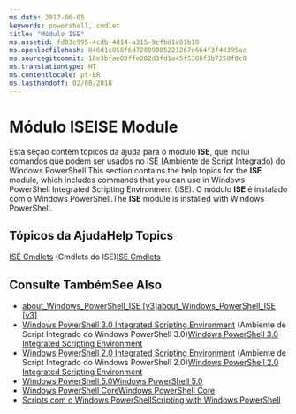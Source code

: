 ```yaml
---
ms.date: 2017-06-05
keywords: powershell, cmdlet
title: "Módulo ISE"
ms.assetid: fd03c995-4cdb-4d14-a315-9cfbd1e81b10
ms.openlocfilehash: 846d1c858f6d72009985221267e664f3f40395ac
ms.sourcegitcommit: 18e3bfae83ffe282d3fd1a45f5386f3b7250f0c0
ms.translationtype: HT
ms.contentlocale: pt-BR
ms.lasthandoff: 02/08/2018
---
```

# <a name="ise-module"></a><span data-ttu-id="a036b-103">Módulo ISE</span><span class="sxs-lookup"><span data-stu-id="a036b-103">ISE Module</span></span>
<span data-ttu-id="a036b-104">Esta seção contém tópicos da ajuda para o módulo **ISE**, que inclui comandos que podem ser usados no ISE (Ambiente de Script Integrado) do Windows PowerShell.</span><span class="sxs-lookup"><span data-stu-id="a036b-104">This section contains the help topics for the **ISE** module, which includes commands that you can use in Windows PowerShell Integrated Scripting Environment (ISE).</span></span> <span data-ttu-id="a036b-105">O módulo **ISE** é instalado com o Windows PowerShell.</span><span class="sxs-lookup"><span data-stu-id="a036b-105">The **ISE** module is installed with Windows PowerShell.</span></span>

## <a name="help-topics"></a><span data-ttu-id="a036b-106">Tópicos da Ajuda</span><span class="sxs-lookup"><span data-stu-id="a036b-106">Help Topics</span></span>
<span data-ttu-id="a036b-107">[ISE Cmdlets](http://go.microsoft.com/fwlink/?LinkID=254686) (Cmdlets do ISE)</span><span class="sxs-lookup"><span data-stu-id="a036b-107">[ISE Cmdlets](http://go.microsoft.com/fwlink/?LinkID=254686)</span></span>

## <a name="see-also"></a><span data-ttu-id="a036b-108">Consulte Também</span><span class="sxs-lookup"><span data-stu-id="a036b-108">See Also</span></span>
- <span data-ttu-id="a036b-109">[about_Windows_PowerShell_ISE [v3]](https://technet.microsoft.com/en-us/library/dfa54d47-60c6-4fff-8197-c747e8d411bb)</span><span class="sxs-lookup"><span data-stu-id="a036b-109">[about_Windows_PowerShell_ISE [v3]](https://technet.microsoft.com/en-us/library/dfa54d47-60c6-4fff-8197-c747e8d411bb)</span></span>
- <span data-ttu-id="a036b-110">[Windows PowerShell 3.0 Integrated Scripting Environment](http://go.microsoft.com/fwlink/?LinkId=254681) (Ambiente de Script Integrado do Windows PowerShell 3.0)</span><span class="sxs-lookup"><span data-stu-id="a036b-110">[Windows PowerShell 3.0 Integrated Scripting Environment](http://go.microsoft.com/fwlink/?LinkId=254681)</span></span>
- <span data-ttu-id="a036b-111">[Windows PowerShell 2.0 Integrated Scripting Environment](http://go.microsoft.com/fwlink/?LinkID=238569) (Ambiente de Script Integrado do Windows PowerShell 2.0)</span><span class="sxs-lookup"><span data-stu-id="a036b-111">[Windows PowerShell 2.0 Integrated Scripting Environment](http://go.microsoft.com/fwlink/?LinkID=238569)</span></span>
- [<span data-ttu-id="a036b-112">Windows PowerShell 5.0</span><span class="sxs-lookup"><span data-stu-id="a036b-112">Windows PowerShell 5.0</span></span>](../../whats-new/What-s-New-in-Windows-PowerShell-50.md)
- [<span data-ttu-id="a036b-113">Windows PowerShell Core</span><span class="sxs-lookup"><span data-stu-id="a036b-113">Windows PowerShell Core</span></span>](https://technet.microsoft.com/en-us/library/4b75f1e4-f327-48f3-92ab-bf5435094d41)
- [<span data-ttu-id="a036b-114">Scripts com o Windows PowerShell</span><span class="sxs-lookup"><span data-stu-id="a036b-114">Scripting with Windows PowerShell</span></span>](../../getting-started/fundamental/Scripting-with-Windows-PowerShell.md)

